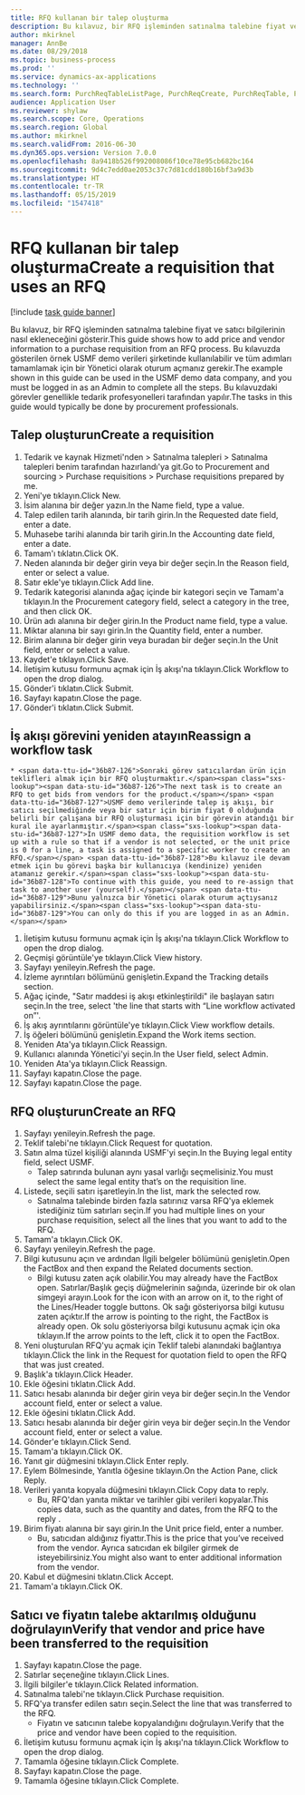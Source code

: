 ```yaml
---
title: RFQ kullanan bir talep oluşturma
description: Bu kılavuz, bir RFQ işleminden satınalma talebine fiyat ve satıcı bilgilerinin nasıl ekleneceğini gösterir.
author: mkirknel
manager: AnnBe
ms.date: 08/29/2018
ms.topic: business-process
ms.prod: ''
ms.service: dynamics-ax-applications
ms.technology: ''
ms.search.form: PurchReqTableListPage, PurchReqCreate, PurchReqTable, PurchReqLineRelatedDocuments, EcoResCategorySingleLookup, PurchReqWorkflowDropDialog, WorkflowSubmitDialog, WorkflowStatus, WorkflowWorkItemActionDialog, WorkflowUserListLookup, PurchReqCopyRFQ, SysDataAreaSelectLookup, PurchRFQCaseTable, PurchRFQEditLines, PurchRFQReplyTable, UnitOfMeasureLookup
audience: Application User
ms.reviewer: shylaw
ms.search.scope: Core, Operations
ms.search.region: Global
ms.author: mkirknel
ms.search.validFrom: 2016-06-30
ms.dyn365.ops.version: Version 7.0.0
ms.openlocfilehash: 8a9418b526f992008086f10ce78e95cb682bc164
ms.sourcegitcommit: 9d4c7edd0ae2053c37c7d81cdd180b16bf3a9d3b
ms.translationtype: HT
ms.contentlocale: tr-TR
ms.lasthandoff: 05/15/2019
ms.locfileid: "1547418"
---
```

# <a name="create-a-requisition-that-uses-an-rfq"></a><span data-ttu-id="36b87-103">RFQ kullanan bir talep oluşturma</span><span class="sxs-lookup"><span data-stu-id="36b87-103">Create a requisition that uses an RFQ</span></span>

[!include [task guide banner](../../includes/task-guide-banner.md)]

<span data-ttu-id="36b87-104">Bu kılavuz, bir RFQ işleminden satınalma talebine fiyat ve satıcı bilgilerinin nasıl ekleneceğini gösterir.</span><span class="sxs-lookup"><span data-stu-id="36b87-104">This guide shows how to add price and vendor information to a purchase requisition from an RFQ process.</span></span> <span data-ttu-id="36b87-105">Bu kılavuzda gösterilen örnek USMF demo verileri şirketinde kullanılabilir ve tüm adımları tamamlamak için bir Yönetici olarak oturum açmanız gerekir.</span><span class="sxs-lookup"><span data-stu-id="36b87-105">The example shown in this guide can be used in the USMF demo data company, and you must be logged in as an Admin to complete all the steps.</span></span> <span data-ttu-id="36b87-106">Bu kılavuzdaki görevler genellikle tedarik profesyonelleri tarafından yapılır.</span><span class="sxs-lookup"><span data-stu-id="36b87-106">The tasks in this guide would typically be done by procurement professionals.</span></span>


## <a name="create-a-requisition"></a><span data-ttu-id="36b87-107">Talep oluşturun</span><span class="sxs-lookup"><span data-stu-id="36b87-107">Create a requisition</span></span>
1. <span data-ttu-id="36b87-108">Tedarik ve kaynak Hizmeti'nden > Satınalma talepleri > Satınalma talepleri benim tarafından hazırlandı'ya git.</span><span class="sxs-lookup"><span data-stu-id="36b87-108">Go to Procurement and sourcing > Purchase requisitions > Purchase requisitions prepared by me.</span></span>
2. <span data-ttu-id="36b87-109">Yeni'ye tıklayın.</span><span class="sxs-lookup"><span data-stu-id="36b87-109">Click New.</span></span>
3. <span data-ttu-id="36b87-110">İsim alanına bir değer yazın.</span><span class="sxs-lookup"><span data-stu-id="36b87-110">In the Name field, type a value.</span></span>
4. <span data-ttu-id="36b87-111">Talep edilen tarih alanında, bir tarih girin.</span><span class="sxs-lookup"><span data-stu-id="36b87-111">In the Requested date field, enter a date.</span></span>
5. <span data-ttu-id="36b87-112">Muhasebe tarihi alanında bir tarih girin.</span><span class="sxs-lookup"><span data-stu-id="36b87-112">In the Accounting date field, enter a date.</span></span>
6. <span data-ttu-id="36b87-113">Tamam'ı tıklatın.</span><span class="sxs-lookup"><span data-stu-id="36b87-113">Click OK.</span></span>
7. <span data-ttu-id="36b87-114">Neden alanında bir değer girin veya bir değer seçin.</span><span class="sxs-lookup"><span data-stu-id="36b87-114">In the Reason field, enter or select a value.</span></span>
8. <span data-ttu-id="36b87-115">Satır ekle'ye tıklayın.</span><span class="sxs-lookup"><span data-stu-id="36b87-115">Click Add line.</span></span>
9. <span data-ttu-id="36b87-116">Tedarik kategorisi alanında ağaç içinde bir kategori seçin ve Tamam'a tıklayın.</span><span class="sxs-lookup"><span data-stu-id="36b87-116">In the Procurement category field, select a category in the tree, and then click OK.</span></span>
10. <span data-ttu-id="36b87-117">Ürün adı alanına bir değer girin.</span><span class="sxs-lookup"><span data-stu-id="36b87-117">In the Product name field, type a value.</span></span>
11. <span data-ttu-id="36b87-118">Miktar alanına bir sayı girin.</span><span class="sxs-lookup"><span data-stu-id="36b87-118">In the Quantity field, enter a number.</span></span>
12. <span data-ttu-id="36b87-119">Birim alanına bir değer girin veya buradan bir değer seçin.</span><span class="sxs-lookup"><span data-stu-id="36b87-119">In the Unit field, enter or select a value.</span></span>
13. <span data-ttu-id="36b87-120">Kaydet'e tıklayın.</span><span class="sxs-lookup"><span data-stu-id="36b87-120">Click Save.</span></span>
14. <span data-ttu-id="36b87-121">İletişim kutusu formunu açmak için İş akışı'na tıklayın.</span><span class="sxs-lookup"><span data-stu-id="36b87-121">Click Workflow to open the drop dialog.</span></span>
15. <span data-ttu-id="36b87-122">Gönder'i tıklatın.</span><span class="sxs-lookup"><span data-stu-id="36b87-122">Click Submit.</span></span>
16. <span data-ttu-id="36b87-123">Sayfayı kapatın.</span><span class="sxs-lookup"><span data-stu-id="36b87-123">Close the page.</span></span>
17. <span data-ttu-id="36b87-124">Gönder'i tıklatın.</span><span class="sxs-lookup"><span data-stu-id="36b87-124">Click Submit.</span></span>

## <a name="reassign-a-workflow-task"></a><span data-ttu-id="36b87-125">İş akışı görevini yeniden atayın</span><span class="sxs-lookup"><span data-stu-id="36b87-125">Reassign a workflow task</span></span>
    * <span data-ttu-id="36b87-126">Sonraki görev satıcılardan ürün için teklifleri almak için bir RFQ oluşturmaktır.</span><span class="sxs-lookup"><span data-stu-id="36b87-126">The next task is to create an RFQ to get bids from vendors for the product.</span></span> <span data-ttu-id="36b87-127">USMF demo verilerinde talep iş akışı, bir satıcı seçilmediğinde veya bir satır için birim fiyat 0 olduğunda belirli bir çalışana bir RFQ oluşturması için bir görevin atandığı bir kural ile ayarlanmıştır.</span><span class="sxs-lookup"><span data-stu-id="36b87-127">In USMF demo data, the requisition workflow is set up with a rule so that if a vendor is not selected, or the unit price is 0 for a line, a task is assigned to a specific worker to create an RFQ.</span></span> <span data-ttu-id="36b87-128">Bu kılavuz ile devam etmek için bu görevi başka bir kullanıcıya (kendinize) yeniden atamanız gerekir.</span><span class="sxs-lookup"><span data-stu-id="36b87-128">To continue with this guide, you need to re-assign that task to another user (yourself).</span></span> <span data-ttu-id="36b87-129">Bunu yalnızca bir Yönetici olarak oturum açtıysanız yapabilirsiniz.</span><span class="sxs-lookup"><span data-stu-id="36b87-129">You can only do this if you are logged in as an Admin.</span></span>  
1. <span data-ttu-id="36b87-130">İletişim kutusu formunu açmak için İş akışı'na tıklayın.</span><span class="sxs-lookup"><span data-stu-id="36b87-130">Click Workflow to open the drop dialog.</span></span>
2. <span data-ttu-id="36b87-131">Geçmişi görüntüle'ye tıklayın.</span><span class="sxs-lookup"><span data-stu-id="36b87-131">Click View history.</span></span>
3. <span data-ttu-id="36b87-132">Sayfayı yenileyin.</span><span class="sxs-lookup"><span data-stu-id="36b87-132">Refresh the page.</span></span>
4. <span data-ttu-id="36b87-133">İzleme ayrıntıları bölümünü genişletin.</span><span class="sxs-lookup"><span data-stu-id="36b87-133">Expand the Tracking details section.</span></span>
5. <span data-ttu-id="36b87-134">Ağaç içinde, "Satır maddesi iş akışı etkinleştirildi" ile başlayan satırı seçin.</span><span class="sxs-lookup"><span data-stu-id="36b87-134">In the tree, select 'the line that starts with “Line workflow activated on”'.</span></span>
6. <span data-ttu-id="36b87-135">İş akış ayrıntılarını görüntüle'ye tıklayın.</span><span class="sxs-lookup"><span data-stu-id="36b87-135">Click View workflow details.</span></span>
7. <span data-ttu-id="36b87-136">İş öğeleri bölümünü genişletin.</span><span class="sxs-lookup"><span data-stu-id="36b87-136">Expand the Work items section.</span></span>
8. <span data-ttu-id="36b87-137">Yeniden Ata'ya tıklayın.</span><span class="sxs-lookup"><span data-stu-id="36b87-137">Click Reassign.</span></span>
9. <span data-ttu-id="36b87-138">Kullanıcı alanında Yönetici'yi seçin.</span><span class="sxs-lookup"><span data-stu-id="36b87-138">In the User field, select Admin.</span></span>
10. <span data-ttu-id="36b87-139">Yeniden Ata'ya tıklayın.</span><span class="sxs-lookup"><span data-stu-id="36b87-139">Click Reassign.</span></span>
11. <span data-ttu-id="36b87-140">Sayfayı kapatın.</span><span class="sxs-lookup"><span data-stu-id="36b87-140">Close the page.</span></span>
12. <span data-ttu-id="36b87-141">Sayfayı kapatın.</span><span class="sxs-lookup"><span data-stu-id="36b87-141">Close the page.</span></span>

## <a name="create-an-rfq"></a><span data-ttu-id="36b87-142">RFQ oluşturun</span><span class="sxs-lookup"><span data-stu-id="36b87-142">Create an RFQ</span></span>
1. <span data-ttu-id="36b87-143">Sayfayı yenileyin.</span><span class="sxs-lookup"><span data-stu-id="36b87-143">Refresh the page.</span></span>
2. <span data-ttu-id="36b87-144">Teklif talebi'ne tıklayın.</span><span class="sxs-lookup"><span data-stu-id="36b87-144">Click Request for quotation.</span></span>
3. <span data-ttu-id="36b87-145">Satın alma tüzel kişiliği alanında USMF'yi seçin.</span><span class="sxs-lookup"><span data-stu-id="36b87-145">In the Buying legal entity field, select USMF.</span></span>
    * <span data-ttu-id="36b87-146">Talep satırında bulunan aynı yasal varlığı seçmelisiniz.</span><span class="sxs-lookup"><span data-stu-id="36b87-146">You must select the same legal entity that’s on the requisition line.</span></span>  
4. <span data-ttu-id="36b87-147">Listede, seçili satırı işaretleyin.</span><span class="sxs-lookup"><span data-stu-id="36b87-147">In the list, mark the selected row.</span></span>
    * <span data-ttu-id="36b87-148">Satınalma talebinde birden fazla satırınız varsa RFQ'ya eklemek istediğiniz tüm satırları seçin.</span><span class="sxs-lookup"><span data-stu-id="36b87-148">If you had multiple lines on your purchase requisition, select all the lines that you want to add to the RFQ.</span></span>  
5. <span data-ttu-id="36b87-149">Tamam'a tıklayın.</span><span class="sxs-lookup"><span data-stu-id="36b87-149">Click OK.</span></span>
6. <span data-ttu-id="36b87-150">Sayfayı yenileyin.</span><span class="sxs-lookup"><span data-stu-id="36b87-150">Refresh the page.</span></span>
7. <span data-ttu-id="36b87-151">Bilgi kutusunu açın ve ardından İlgili belgeler bölümünü genişletin.</span><span class="sxs-lookup"><span data-stu-id="36b87-151">Open the FactBox and then expand the Related documents section.</span></span>
    * <span data-ttu-id="36b87-152">Bilgi kutusu zaten açık olabilir.</span><span class="sxs-lookup"><span data-stu-id="36b87-152">You may already have the FactBox open.</span></span> <span data-ttu-id="36b87-153">Satırlar/Başlık geçiş düğmelerinin sağında, üzerinde bir ok olan simgeyi arayın.</span><span class="sxs-lookup"><span data-stu-id="36b87-153">Look for the icon with an arrow on it, to the right of the Lines/Header toggle buttons.</span></span> <span data-ttu-id="36b87-154">Ok sağı gösteriyorsa bilgi kutusu zaten açıktır.</span><span class="sxs-lookup"><span data-stu-id="36b87-154">If the arrow is pointing to the right, the FactBox is already open.</span></span> <span data-ttu-id="36b87-155">Ok solu gösteriyorsa bilgi kutusunu açmak için oka tıklayın.</span><span class="sxs-lookup"><span data-stu-id="36b87-155">If the arrow points to the left, click it to open the FactBox.</span></span>  
8. <span data-ttu-id="36b87-156">Yeni oluşturulan RFQ'yu açmak için Teklif talebi alanındaki bağlantıya tıklayın.</span><span class="sxs-lookup"><span data-stu-id="36b87-156">Click the link in the Request for quotation field to open the RFQ that was just created.</span></span>
9. <span data-ttu-id="36b87-157">Başlık'a tıklayın.</span><span class="sxs-lookup"><span data-stu-id="36b87-157">Click Header.</span></span>
10. <span data-ttu-id="36b87-158">Ekle öğesini tıklatın.</span><span class="sxs-lookup"><span data-stu-id="36b87-158">Click Add.</span></span>
11. <span data-ttu-id="36b87-159">Satıcı hesabı alanında bir değer girin veya bir değer seçin.</span><span class="sxs-lookup"><span data-stu-id="36b87-159">In the Vendor account field, enter or select a value.</span></span>
12. <span data-ttu-id="36b87-160">Ekle öğesini tıklatın.</span><span class="sxs-lookup"><span data-stu-id="36b87-160">Click Add.</span></span>
13. <span data-ttu-id="36b87-161">Satıcı hesabı alanında bir değer girin veya bir değer seçin.</span><span class="sxs-lookup"><span data-stu-id="36b87-161">In the Vendor account field, enter or select a value.</span></span>
14. <span data-ttu-id="36b87-162">Gönder'e tıklayın.</span><span class="sxs-lookup"><span data-stu-id="36b87-162">Click Send.</span></span>
15. <span data-ttu-id="36b87-163">Tamam'a tıklayın.</span><span class="sxs-lookup"><span data-stu-id="36b87-163">Click OK.</span></span>
16. <span data-ttu-id="36b87-164">Yanıt gir düğmesini tıklayın.</span><span class="sxs-lookup"><span data-stu-id="36b87-164">Click Enter reply.</span></span>
17. <span data-ttu-id="36b87-165">Eylem Bölmesinde, Yanıtla öğesine tıklayın.</span><span class="sxs-lookup"><span data-stu-id="36b87-165">On the Action Pane, click Reply.</span></span>
18. <span data-ttu-id="36b87-166">Verileri yanıta kopyala düğmesini tıklayın.</span><span class="sxs-lookup"><span data-stu-id="36b87-166">Click Copy data to reply.</span></span>
    * <span data-ttu-id="36b87-167">Bu, RFQ'dan yanıta miktar ve tarihler gibi verileri kopyalar.</span><span class="sxs-lookup"><span data-stu-id="36b87-167">This copies data, such as the quantity and dates, from the RFQ to the reply .</span></span>  
19. <span data-ttu-id="36b87-168">Birim fiyatı alanına bir sayı girin.</span><span class="sxs-lookup"><span data-stu-id="36b87-168">In the Unit price field, enter a number.</span></span>
    * <span data-ttu-id="36b87-169">Bu, satıcıdan aldığınız fiyattır.</span><span class="sxs-lookup"><span data-stu-id="36b87-169">This is the price that you’ve received from the vendor.</span></span> <span data-ttu-id="36b87-170">Ayrıca satıcıdan ek bilgiler girmek de isteyebilirsiniz.</span><span class="sxs-lookup"><span data-stu-id="36b87-170">You might also want to enter additional information from the vendor.</span></span>  
20. <span data-ttu-id="36b87-171">Kabul et düğmesini tıklatın.</span><span class="sxs-lookup"><span data-stu-id="36b87-171">Click Accept.</span></span>
21. <span data-ttu-id="36b87-172">Tamam'a tıklayın.</span><span class="sxs-lookup"><span data-stu-id="36b87-172">Click OK.</span></span>

## <a name="verify-that-vendor-and-price-have-been-transferred-to-the-requisition"></a><span data-ttu-id="36b87-173">Satıcı ve fiyatın talebe aktarılmış olduğunu doğrulayın</span><span class="sxs-lookup"><span data-stu-id="36b87-173">Verify that vendor and price have been transferred to the requisition</span></span>
1. <span data-ttu-id="36b87-174">Sayfayı kapatın.</span><span class="sxs-lookup"><span data-stu-id="36b87-174">Close the page.</span></span>
2. <span data-ttu-id="36b87-175">Satırlar seçeneğine tıklayın.</span><span class="sxs-lookup"><span data-stu-id="36b87-175">Click Lines.</span></span>
3. <span data-ttu-id="36b87-176">İlgili bilgiler'e tıklayın.</span><span class="sxs-lookup"><span data-stu-id="36b87-176">Click Related information.</span></span>
4. <span data-ttu-id="36b87-177">Satınalma talebi'ne tıklayın.</span><span class="sxs-lookup"><span data-stu-id="36b87-177">Click Purchase requisition.</span></span>
5. <span data-ttu-id="36b87-178">RFQ'ya transfer edilen satırı seçin.</span><span class="sxs-lookup"><span data-stu-id="36b87-178">Select the line that was transferred to the RFQ.</span></span>
    * <span data-ttu-id="36b87-179">Fiyatın ve satıcının talebe kopyalandığını doğrulayın.</span><span class="sxs-lookup"><span data-stu-id="36b87-179">Verify that the price and vendor have been copied to the requisition.</span></span>  
6. <span data-ttu-id="36b87-180">İletişim kutusu formunu açmak için İş akışı'na tıklayın.</span><span class="sxs-lookup"><span data-stu-id="36b87-180">Click Workflow to open the drop dialog.</span></span>
7. <span data-ttu-id="36b87-181">Tamamla öğesine tıklayın.</span><span class="sxs-lookup"><span data-stu-id="36b87-181">Click Complete.</span></span>
8. <span data-ttu-id="36b87-182">Sayfayı kapatın.</span><span class="sxs-lookup"><span data-stu-id="36b87-182">Close the page.</span></span>
9. <span data-ttu-id="36b87-183">Tamamla öğesine tıklayın.</span><span class="sxs-lookup"><span data-stu-id="36b87-183">Click Complete.</span></span>

